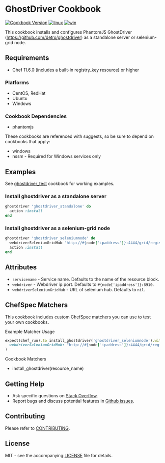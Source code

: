 # GhostDriver Cookbook

[![Cookbook Version](http://img.shields.io/cookbook/v/ghostdriver.svg?style=flat-square)][supermarket]
[![linux](http://img.shields.io/travis/dhoer/chef-ghostdriver/master.svg?label=linux&style=flat-square)][linux]
[![win](https://img.shields.io/appveyor/ci/dhoer/chef-ghostdriver/master.svg?label=windows&style=flat-square)][win]

[supermarket]: https://supermarket.chef.io/cookbooks/ghostdriver
[linux]: https://travis-ci.org/dhoer/chef-ghostdriver
[win]: https://ci.appveyor.com/project/dhoer/chef-ghostdriver


This cookbook installs and configures PhantomJS GhostDriver (https://github.com/detro/ghostdriver) as a 
standalone server or selenium-grid node.

## Requirements

- Chef 11.6.0 (includes a built-in registry_key resource) or higher

### Platforms

- CentOS, RedHat
- Ubuntu
- Windows

### Cookbook Dependencies

- phantomjs

These cookbooks are referenced with suggests, so be sure to depend on cookbooks that apply:

- windows
- nssm - Required for Windows services only 

## Examples

See [ghostdriver_test](https://github.com/dhoer/chef-ghostdriver/tree/master/test/fixtures/cookbooks/ghostdriver_test)
cookbook for working examples. 

### Install ghostdriver as a standalone server

```ruby
ghostdriver 'ghostdriver_standalone' do
  action :install
end
```

### Install ghostdriver as a selenium-grid node

```ruby
ghostdriver 'ghostdriver_seleniumnode' do
  webdriverSeleniumGridHub "http://#{node['ipaddress']}:4444/grid/register/"
  action :install
end
```

## Attributes

- `servicename` - Service name.  Defaults to the name of the resource block. 
- `webdriver` - Webdriver ip:port.  Defaults to `#{node['ipaddress']}:8910`.
- `webdriverSeleniumGridHub` -  URL of selenium hub. Defaults to `nil`.

## ChefSpec Matchers

This cookbook includes custom [ChefSpec](https://github.com/sethvargo/chefspec) matchers you can use to test 
your own cookbooks.

Example Matcher Usage

```ruby
expect(chef_run).to install_ghostdriver('ghostdriver_seleniumnode').with(
  webdriverSeleniumGridHub: "http://#{node['ipaddress']}:4444/grid/register/"
)
```
      
Cookbook Matchers

- install_ghostdriver(resource_name)

## Getting Help

- Ask specific questions on [Stack Overflow](http://stackoverflow.com/questions/tagged/chef+ghostdriver).
- Report bugs and discuss potential features in [Github issues](https://github.com/dhoer/chef-ghostdriver/issues).

## Contributing

Please refer to [CONTRIBUTING](https://github.com/dhoer/chef-ghostdriver/blob/master/CONTRIBUTING.md).

## License

MIT - see the accompanying [LICENSE](https://github.com/dhoer/chef-ghostdriver/blob/master/LICENSE.md) file for details.
